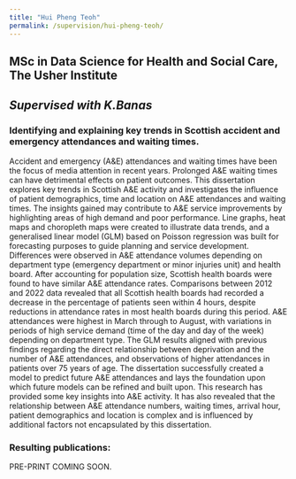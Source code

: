 ```yaml
---
title: "Hui Pheng Teoh"
permalink: /supervision/hui-pheng-teoh/
---
```


## MSc in Data Science for Health and Social Care, The Usher Institute
## *Supervised with K.Banas*
### Identifying and explaining key trends in Scottish accident and emergency attendances and waiting times.
Accident and emergency (A&E) attendances and waiting times have been the focus
of media attention in recent years. Prolonged A&E waiting times can have detrimental
effects on patient outcomes. This dissertation explores key trends in Scottish A&E
activity and investigates the influence of patient demographics, time and location on
A&E attendances and waiting times. The insights gained may contribute to A&E
service improvements by highlighting areas of high demand and poor performance.
Line graphs, heat maps and choropleth maps were created to illustrate data trends,
and a generalised linear model (GLM) based on Poisson regression was built for
forecasting purposes to guide planning and service development. Differences were
observed in A&E attendance volumes depending on department type (emergency
department or minor injuries unit) and health board. After accounting for population
size, Scottish health boards were found to have similar A&E attendance rates.
Comparisons between 2012 and 2022 data revealed that all Scottish health boards
had recorded a decrease in the percentage of patients seen within 4 hours, despite
reductions in attendance rates in most health boards during this period. A&E
attendances were highest in March through to August, with variations in periods of
high service demand (time of the day and day of the week) depending on department
type. The GLM results aligned with previous findings regarding the direct relationship
between deprivation and the number of A&E attendances, and observations of higher
attendances in patients over 75 years of age. The dissertation successfully created a
model to predict future A&E attendances and lays the foundation upon which future
models can be refined and built upon. This research has provided some key insights
into A&E activity. It has also revealed that the relationship between A&E attendance
numbers, waiting times, arrival hour, patient demographics and location is complex
and is influenced by additional factors not encapsulated by this dissertation.

### Resulting publications:
PRE-PRINT COMING SOON.